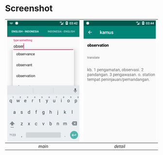 # Screenshot

|<a href="url"><img src=screenshot/main.png  align="center" height="400" width="248" ></a> |<a href="url"><img src=/screenshot/detail.png  align="center" height="400" width="248" ></a>
|:-----------:|:--------:|
| *main* | *detail* | 
